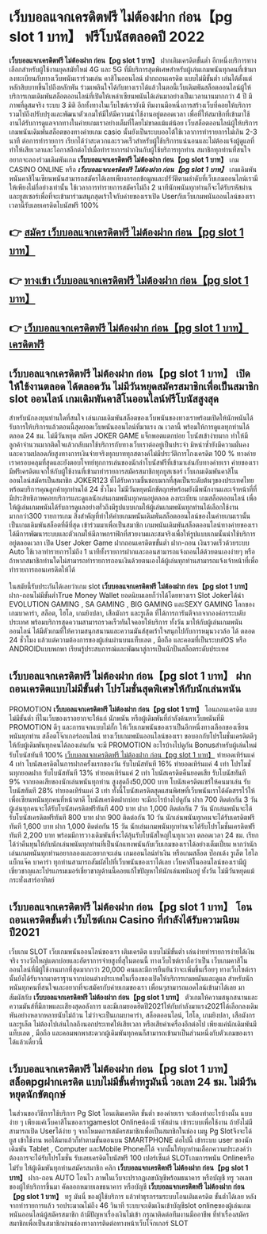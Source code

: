 # เว็บบอลแจกเครดิตฟรี ไม่ต้องฝาก ก่อน【pg slot 1 บาท】  ฟรีโบนัสตลอดปี 2022

**เว็บบอลแจกเครดิตฟรี ไม่ต้องฝาก ก่อน【pg slot 1 บาท】** ฝากเติมเครดิตขั้นต่ำ  อีกหนึ่งบริการทางเลือกสำหรับผู้ใช้งานยุคสมัยใหม่ 4G และ 5G ที่มีบริการสุดพิเศษสำหรับผู้เล่นเกมพนันทุกคนที่เข้ามาลงทะเบียนกับทางเว็บพนันเราร่วมเล่น คาสิโนออนไลน์ ฝากถอนเครดิต แบบไม่มีขั้นต่ำ เล่นได้ตั้งแต่ หลักสิบบาทขึ้นไปถึงหลักพัน ร่วมเพลินใจได้กับทางเราได้แล้วในตอนี้เว็บเดิมพันสล็อตออนไลน์ผู้ให้บริการเกมเดิมพันสล็อตออนไลน์ที่เปิดให้เหล่าเซียนพนันได้เล่นมาอย่างเป็นเวลานานมากกว่า 4 ปี มีภาพที่ดูสมจริง ระบบ 3 มิติ
อีกทั้งทางในเว็บไซต์เรายังมี ทีมงานมือหนึ่งการสร้างเว็บที่คอยให้บริการ  รวมไปถึงปรับปรุงและพัฒนาตัวเกมให้มีให้มีความน่าใช้งานอยู่ตลอดเวลา เพื่อที่ให้สมาชิกที่เข้ามาใช้งานได้รับการดูแลจากทางในค่ายเกมเราอย่างเต็มที่โดยไม่ขาดแม้แต่น้อย เว็บสล็อตออนไลน์ผู้ให้บริการเกมพนันเดิมพันสล็อตของทางค่ายเกม casio นั้นยังเป็นระบบออโต้ใช้เวลาการทำรายการไม่เกิน 2-3 นาที ต่อการทำรายการ เรียกได้ว่าสะดวกและรวดเร็วสำหรับผู้ใช้บริการแน่นอนและไม่ต้องแจ้งผู้ดูแลที่ทำให้เสียเวลาและโอกาสอีกต่อไปเมื่อทำรายการฝากงินกับผู้ใช้บริการทุกท่าน
สมาชิกทุกท่านที่สนใจอยากจะลองร่วมเดิมพันเกม **เว็บบอลแจกเครดิตฟรี ไม่ต้องฝาก ก่อน【pg slot 1 บาท】** เกม CASINO ONLINE หรือ ***เว็บบอลแจกเครดิตฟรี ไม่ต้องฝาก ก่อน【pg slot 1 บาท】*** เกมเดิมพันพนันคาสิโนเซียนพนันสามารถสมัครได้เลยเพียงกรอกข้อมูลและปรัวัติตามลำดับที่เว็บเกมออนไลน์เรามีให้เพียงไม่กี่อย่างเท่านั้น ใช้เวลาการทำรายการสมัครไม่ถึง 2 นาทีนักพนันทุกท่านก็จะได้รับรหัสผ่านและยูสเซอร์เพื่อที่จะเข้ามาร่วมสนุกสุดเร้าใจกับค่ายของเราเปิด Userกับเว็บเกมพนันออนไลน์ของเราเวลานี้รับเลยเครดิตโบนัสฟรี 100%

## 👉 [สมัคร เว็บบอลแจกเครดิตฟรี ไม่ต้องฝาก ก่อน【pg slot 1 บาท】](https://archa888.com/)
## 👉 [ทางเข้า เว็บบอลแจกเครดิตฟรี ไม่ต้องฝาก ก่อน【pg slot 1 บาท】](https://archa888.com/)
## 👉 [เว็บบอลแจกเครดิตฟรี ไม่ต้องฝาก ก่อน【pg slot 1 บาท】 เครดิตฟรี](https://archa888.com/)

## เว็บบอลแจกเครดิตฟรี ไม่ต้องฝาก ก่อน【pg slot 1 บาท】 เปิดให้ใช้งานตลอด ได้ตลอดวัน ไม่มีวันหยุดสมัครสมาชิกเพื่อเป็นสมาชิก slot ออนไลน์ เกมเดิมพันคาสิโนออนไลน์ฟรีโบนัสสูงสุด

สำหรับนักลงทุนท่านใดที่สนใจ เล่นเกมเดิมพันสล็อตของเว็บพนันของทางเราพร้อมเปิดให้นักพนันได้รับการให้บริการแล้วตอนนี้สุดยอดเว็บพนันออนไลน์ที่มาแรง ณ เวลานี้ พร้อมให้การดูแลทุกท่านได้ตลอด 24 ชม. ไม่มีวันหยุด สมัคร JOKER GAME แจ็กพอตแตกบ่อย โบนัสเข้าง่ายมาก ทำให้มีลูกค้าจำนวนมากติดใจแล้วกลับมาใช้บริการกับทางเว็บเราต่ออยู่เป็นประจำ มิหนำซ้ำยังมีความมั่นคงและความปลอดภัยสูงทางการเงินจ่ายจริงทุกบาททุกสตางค์ไม่มีประวัติการโกงเครดิต 100 % ทางค่ายเราครอบคลุมที่สุดและยังตอบโจทย์ทุกการเล่นของนักล่าโบนัสฟรีที่เข้ามาเล่นกับทางค่ายเรา
ค่ายของเรามีฟรีเครดิตแจกให้กับผู้ใช้งานที่เข้ามาทำรายการสมัครสมาชิกทุกยูสเซอร์ เว็บเกมเดิมพันคาสิโนออนไลน์สมัครเป็นสมาชิก JOKER123 ที่ได้รับความชื่นชอบมากที่สุดเป็นระดับต้นๆของประเทศไทย พร้อมบริการคุณลูกค้าทุกท่านได้ 24 ชั่วโมง ไม่มีวันหยุดนักขัตฤกษ์พร้อมยังมีพนักงานและเจ้าหน้าที่ที่มีประสิทธิภาพคอยบริการและดูแลนักเล่นเกมพนันทุกคนอยู่ตลอด ลงทะเบียน เกมสล็อตออนไลน์ เพื่อให้ผู้เล่นเกมพนันได้รับการดูแลอย่างทั่วถึงมีรูปแบบเกมให้ผู้เล่นเกมพนันทุกท่านได้เลือกใช้งานมากกว่า300 รายการเกม
สิ่งสำคัญที่ทำให้ค่ายเกมพนันเดิมพันสล็อตออนไลน์ของในค่ายเกมเรานั้นเป็นเกมเดิมพันสล็อตที่ดีที่สุด เข้าร่วมมาเพื่อเป็นสมาชิก  เกมพนันเดิมพันสล็อตออนไลน์ทางค่ายของเราได้มีการพัฒนาระบบและตัวเกมให้มีภาพกราฟิกที่สวยงามและสมจริงเพื่อให้รูปแบบเกมนั้นน่าใช้บริการอยู่ตลอดเวลา เปิด User Joker Game ฝากถอนเครดิตขขั้นต่ำ ฝาก-ถอน เงินรวดเร็วด้วยระบบ Auto ใช้เวลาทำรายการไม่ถึง 1 นาทีทั้งรายการฝากและถอนสามารถแจ้งถอนได้ด้วยตนเองง่ายๆ หรือถ้าหากสมาชิกท่านใดไม่สามารถทำรายการถอนเงินด้วยตนเองได้ผู้เล่นทุกท่านสามารถแจ้งเจ้าหน้าที่เพื่อทำรายการถอนเครดิตให้ได้

ในสมัยนี้รับประกันได้เลยว่าเกม slot  **เว็บบอลแจกเครดิตฟรี ไม่ต้องฝาก ก่อน【pg slot 1 บาท】** ฝาก-ถอนไม่มีขั้นต่ำTrue Money Wallet ยอดนิยมเลยก็ว่าได้โดยทางเรา Slot Jokerได้นำ EVOLUTION GAMING , SA GAMING , BIG GAMING และSEXY GAMING โลกของเกมบาคาร่า, สล็อต, ไฮโล, เกมยิงปลา, เสือมังกร และรูเล็ต ที่ได้การการันตีจากจากองค์กรระบดับประเทศ พร้อมบริการสุดความสามารถรวดเร็วทันใจคอยให้บริการ ทั้งวัน มาให้กับผู้เล่นเกมพนันออนไลน์ ได้มีตัวเกมที่ให้ความสนุกสนานและความมันส์สุดเร้าใจสนุกไปกับการหมุนวงวล้อ ได้ ตลอด 24 ชั่วโมง แล้วแต่ความต้องการของผู้เล่นผ่านบนแท็บเลต , มือถือ และคอมที่เป็นระบบIOS หรือ ANDROIDแบบพกพา เรียนรู้ประสบการณ์และพัฒนาสู่การเป็นนักปั่นสล็อตระดับประเทศ

## เว็บบอลแจกเครดิตฟรี ไม่ต้องฝาก ก่อน【pg slot 1 บาท】 ฝากถอนเครดิตแบบไม่มีขั้นต่ำ โปรโมชั่นสุดพิเศษให้กับนักเล่นพนัน

 PROMOTION  **เว็บบอลแจกเครดิตฟรี ไม่ต้องฝาก ก่อน【pg slot 1 บาท】** โอนถอนเครดิต แบบไม่มีขั้นต่ำ ที่ในเว็บของเราอยากจะให้แก่  นักพนัน หรือผู้เดิมพันที่กำลังค้นหาเว็บพนันที่มี  PROMOTION ดีๆ และการแจกแบบไม่กั๊ก ให้เว็บเกมพนันของเราเป็นอีกหนึ่งทางเลือกของเซียนพนันทุกท่าน สล็อตโจ๊กเกอร์ออนไลน์ ทางเว็บเกมพนันออนไลน์ของเรา ขอบอกกับโปรโมชั่นเครดิตดีๆ ให้กับผู้เดิมพันทุกคนได้ลองเล่นกัน จะมี PROMOTION อะไรบ้างไปดูกัน
Bonusสำหรับผู้เล่นใหม่ รับโบนัสทันที 100% [เว็บบอลแจกเครดิตฟรี ไม่ต้องฝาก ก่อน【pg slot 1 บาท】](https://archa888.com/) ทำยอดเทิร์นแค่ 4 เท่า
โบนัสเครดิตในการฝากครั้งแรกของวัน รับโบนัสทันที 16% ทำยอดเทิร์นแค่ 4 เท่า
โปรโมชั่นทุกยอดฝาก รับโบนัสทันที 13% ทำยอดเทิร์นแค่ 2 เท่า
โบนัสเครดิตคืนยอดเสีย รับโบนัสทันที 9% จากยอดเสียของนักเล่นพนันทุกท่าน สูงสุดถึง50,000 บาท
โบนัสเครดิตแชร์ให้คนมาเล่น รับโบนัสทันที 28% ทำยอดเทิร์นแค่ 3 เท่า
ทั้งนี้โบนัสเครดิตสุดแสนพิศษที่เว็บพนันเราได้คัดสรรไว้ให้เพื่อเซียนพนันทุกคนที่หน้าตาดี โบนัสเครดิตฝากบ่อย จะมีอะไรบ้างไปดูกัน
ฝาก 700 ติดต่อกัน 3 วัน ผู้เล่นทุกคนจะได้รับโบนัสเครดิตฟรีทันที 400 บาท
ฝาก 1,000 ติดต่อกัน 7 วัน นักเล่นพนันจะได้รับโบนัสเครดิตฟรีทันที 800 บาท
ฝาก 900 ติดต่อกัน 10 วัน นักเล่นพนันทุกคนจะได้รับเครดิตฟรีทันที 1,600 บาท
ฝาก 1,000 ติดต่อกัน 15 วัน นักเล่นเกมพนันทุกท่านจะได้รับโปรโมชั่นเครดิตฟรีทันที 2,200 บาท
พร้อมมีการวางเดิมพันที่จะได้ลุ้นรับโบนัสใหญ่ในทุกเวลา ตลอดเวลา 24 ชม. เรียกได้ว่าคืนทุนให้กับนักเล่นพนันทุกท่านที่เป็นนักแทงพนันกับเว็บเกมของเราได้อย่างเต็มเปี่ยม หากว่านักเล่นเกมพนันทุกท่านอยากลองและอยากจะเล่น เกมออนไลน์ทำเงิน หรือเกมสล็อต ป๊อกเด้ง รูเล็ต ไฮโล แบ็กแจ๊ค บาคาร่า ทุกท่านสามารถสัมผัสไปที่เว็บพนันของเราได้เลย เว็บคาสิโนออนไลน์ของเรามีผู้เชี่ยวชาญและโปรแกรมเมอร์เชี่ยวชาญด้านนี้คอยแก้ไขปัญหาให้นักเล่นพนันอยู่ ทั้งวัน ไม่มีวันหยุดแม้กระทั่งเสาร์อาทิตย์

## เว็บบอลแจกเครดิตฟรี ไม่ต้องฝาก ก่อน【pg slot 1 บาท】 โอนถอนเครดิตขั้นต่ำ  เว็บไซต์เกม Casino ที่กำลังได้รับความนิยมปี2021

เว็บเกม SLOT เว็บเกมพนันออนไลน์ของเรา เติมเครดิต แบบไม่มีขั้นต่ำ เล่นง่ายทำรายการง่ายได้เงินจริง รางวัลใหญ่แตกบ่อยและอัตราการจ่ายสูงที่สุในตอนนี้ ทางเว็บไซต์เราถือว่าเป็น เว็บเกมคาสิโนออนไลน์ที่มีผู้ใช้งานมากที่สุดมากกว่า 20,000 คนและมีการยืนยันว่าจะเพิ่มขึ้นเรื่อยๆ ทางเว็บไซต์เรานั้นยังได้รับจากมาตราฐานจากบ่อนต่างประเทศในเรื่องของเปิดให้บริการเกมพนันและดูแล สำหรับนักพนันทุกคนที่สนใจและอยากที่จะสมัครกับค่ายเกมของเรา เพื่อนๆสามารถแอดไลน์เข้ามาได้เลย
	มาสัมผัสกับ **เว็บบอลแจกเครดิตฟรี ไม่ต้องฝาก ก่อน【pg slot 1 บาท】** ตัวเกมให้ความสนุกสนานและความมันส์ที่มีภาพและเสียงสุดอลังการ และมีเกมยอดฮิตปี2021ให้กับกำลังมาแรง2021ได้เลือกลงเดิมพันอย่างหลากหลายนับไม่ถ้วน  ไม่ว่าจะเป็นเกมบาคาร่า, สล็อตออนไลน์, ไฮโล, เกมยิงปลา, เสือมังกร และรูเล็ต ไม่ต้องไปเล่นไกลถึงนอกประเทศให้เสียเวลา หรือเสียค่าเครื่องอีกต่อไป เพียงแค่นักเดิมพันมีแท็บเลต , มือถือ และคอมพกพาสะดวกผู้เดิมพันทุกคนก็สามารถเข้ามาเป็นส่วนหนึ่งกับตัวเกมของเราได้แล้วเดี๋ยวนี้

## เว็บบอลแจกเครดิตฟรี ไม่ต้องฝาก ก่อน【pg slot 1 บาท】 สล็อตpgฝากเครดิต แบบไม่มีขั้นต่ำทรูมันนี่ วอเลท 24 ชม. ไม่มีวันหยุดนักขัตฤกษ์

ในส่วนของวิธีการใช้บริการ Pg Slot โอนเติมเครดิต ขั้นต่ำ ของค่ายเรา จะต้องทำอะไรบ้างนั้น แบบง่าย ๆ เพียงแค่เว็บคาสิโนของเราgameslot Onlineต้องมี รหัสผ่าน เข้าระบบเพื่อใช้งาน ถ้ายังไม่มีสามารถเปิด Userได้ง่าย ๆ จากโหมดการสมัครสมาชิกเพื่อเป็นสมาชิกในช่อง เมนู  Pg Slotจึงจะได้ ยูส เข้าใช้งาน พอได้มาแล้วก็ทำตามขั้นตอนบน SMARTPHONE ต่อไปนี้
เข้าระบบ user  ของนักเดิมพัน Tablet , Computer และMobile Phoneก็ได้
จากนั้นให้ทุกท่านเลือกความประสงค์ว่า ต้องการจะได้รับโปรโมชั่น รับเลยเครดิตโบนัสฟรี 100 เปอร์เซ็นต์  SLOTเกมการพนัน Onlineหรือไม่รับ
ให้ผู้เดิมพันทุกท่านสมัครสมาชิก คลิก **เว็บบอลแจกเครดิตฟรี ไม่ต้องฝาก ก่อน【pg slot 1 บาท】** ฝาก-ถอน AUTO โอนไว ภาพในเว็บจะปรากฏเลขบัญชีพร้อมธนาคาร หรือบัญชี ทรู วอเลท ของผู้ให้บริการขึ้นมา
คัดลอกหมายเลขธนาคาร หรือบัญชี **เว็บบอลแจกเครดิตฟรี ไม่ต้องฝาก ก่อน【pg slot 1 บาท】** ทรู มันนี่ ของผู้ใช้บริการ แล้วทำธุรกรรมระบบโอนเติมเครดิต ขั้นต่ำได้เลย
หลังจากทำรายการแล้ว รอประมาณไม่ถึง 46 วินาที ระบบจะเติมเงินเข้าบัญชีslot onlineของผู้เล่นเกมพนันออนไลน์ผู้สมัครสมาชิก
ถ้ามีปัญหาเรื่องเงินไม่เข้า กรุณาติดต่อทีมงานมืออาชีพ ที่ทำเรื่องสมัครสมาชิกเพื่อเป็นสมาชิกผ่านช่องทางการติดต่อทางหน้าเว็บโจ๊กเกอร์ SLOT


